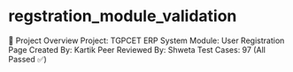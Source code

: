 # regstration_module_validation

🎯 Project Overview
Project: TGPCET ERP System
Module: User Registration Page
Created By: Kartik
Peer Reviewed By: Shweta
Test Cases: 97 (All Passed ✅)
